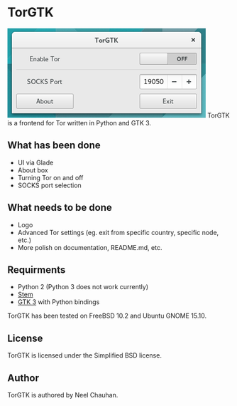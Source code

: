 # TorGTK
![TorGTK Screenshot](TorGTK.png)
TorGTK is a frontend for Tor written in Python and GTK 3. 

## What has been done
 * UI via Glade
 * About box
 * Turning Tor on and off
 * SOCKS port selection

## What needs to be done
 * Logo
 * Advanced Tor settings (eg. exit from specific country, specific node, etc.)
 * More polish on documentation, README.md, etc.

## Requirments
 * Python 2 (Python 3 does not work currently)
 * [Stem](https://stem.torproject.org/)
 * [GTK 3](http://www.gtk.org/) with Python bindings

TorGTK has been tested on FreeBSD 10.2 and Ubuntu GNOME 15.10.

## License
TorGTK is licensed under the Simplified BSD license.

## Author
TorGTK is authored by Neel Chauhan.

